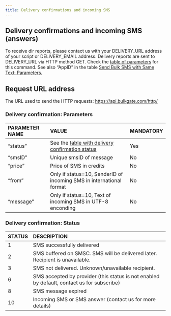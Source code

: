 ```yaml
---
title: Delivery confirmations and incoming SMS
---
```


## Delivery confirmations and incoming SMS (answers)
To receive dlr reports, please contact us with your DELIVERY_URL address of your script or DELIVERY_EMAIL address. Delivery reports are sent to DELIVERY_URL via HTTP method GET. Check the [table of parameters](#delivery-confirmation-parameters) for this command. See also “AppID” in the table [Send Bulk SMS with Same Text: Parameters.](http-low-level-api-send-bulk-sms-same-text.md#send-bulk-sms-with-same-text-parameters)

## Request URL address
The URL used to send the HTTP requests: https://api.bulkgate.com/http/

### Delivery confirmation: Parameters

| PARAMETER NAME | VALUE | MANDATORY |
|:--- |:--- |:--- |
|“status”	|See the [table with delivery confirmation status](#delivery-confirmation-status)|	Yes|
|“smsID”	|Unique smsID of message	|No|
|“price”|	Price of SMS in credits	|No|
|“from”	|Only if status=10, SenderID of incoming SMS in international format|	No|
|“message”|	Only if status=10, Text of incoming SMS in UTF-8 enconding|	No|


### Delivery confirmation: Status

|STATUS|	DESCRIPTION|
|:--- |:--- |
|1|	SMS successfully delivered|
|2|	SMS buffered on SMSC. SMS will be delivered later. Recipient is unavailable.|
|3	|SMS not delivered. Unknown/unavailable recipient.|
|6	|SMS accepted by provider (this status is not enabled by default, contact us for subscribe)|
|8	|SMS message expired|
|10	|Incoming SMS or SMS answer (contact us for more details)|
